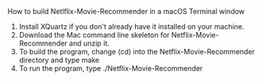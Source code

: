 How to build Netlflix-Movie-Recommender in a macOS Terminal window

1. Install XQuartz if you don't already have it installed on your machine.
2. Download the Mac command line skeleton for Netflix-Movie-Recommender and unzip it.
3. To build the program, change (cd) into the Netflix-Movie-Recommender directory and type make
4. To run the program, type ./Netflix-Movie-Recommender
